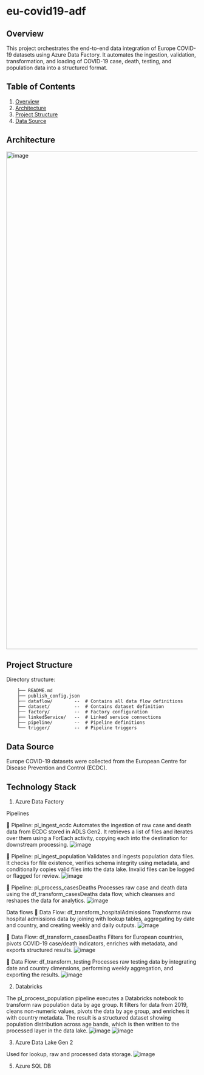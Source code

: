 # eu-covid19-adf

## Overview
This project orchestrates the end-to-end data integration of Europe COVID-19 datasets using Azure Data Factory. It automates the ingestion, validation, transformation, and loading of COVID-19 case, death, testing, and population data into a structured format.

## Table of Contents
1. [Overview](#Overview)
2. [Architecture](#Architecture)
3. [Project Structure](#ProjectStructure)
4. [Data Source](#DataSource)

## Architecture
<img width="1308" alt="image" src="https://github.com/user-attachments/assets/86c509fb-63dd-42e6-8d1d-e08ba2524e30" />

## Project Structure
Directory structure:
```└── itsannhienjoy-eu-covid19-adf/ 
    ├── README.md
    ├── publish_config.json
    ├── dataflow/        --  # Contains all data flow definitions
    ├── dataset/         --  # Contains dataset definition
    ├── factory/         --  # Factory configuration
    ├── linkedService/   --  # Linked service connections
    ├── pipeline/        --  # Pipeline definitions
    └── trigger/         --  # Pipeline triggers
```

## Data Source
Europe COVID-19 datasets were collected from the European Centre for Disease Prevention and Control (ECDC).

## Technology Stack
1. Azure Data Factory

Pipelines

📄 Pipeline: pl_ingest_ecdc
Automates the ingestion of raw case and death data from ECDC stored in ADLS Gen2. It retrieves a list of files and iterates over them using a ForEach activity, copying each into the destination for downstream processing.
![image](https://github.com/user-attachments/assets/4749c8fd-7db4-4eb4-8f4d-e03b86380a4d)

📄 Pipeline: pl_ingest_population
Validates and ingests population data files. It checks for file existence, verifies schema integrity using metadata, and conditionally copies valid files into the data lake. Invalid files can be logged or flagged for review.
![image](https://github.com/user-attachments/assets/a129cb59-6a92-4a30-b955-8f8f363b2a40)

📄 Pipeline: pl_process_casesDeaths
Processes raw case and death data using the df_transform_casesDeaths data flow, which cleanses and reshapes the data for analytics.
![image](https://github.com/user-attachments/assets/0a1e7e75-603f-4528-8af1-356f623e1460)

Data flows
🔄 Data Flow: df_transform_hospitalAdmissions
Transforms raw hospital admissions data by joining with lookup tables, aggregating by date and country, and creating weekly and daily outputs.
![image](https://github.com/user-attachments/assets/94e360a9-5fa1-494e-82db-41fe97d2a071)

🔄 Data Flow: df_transform_casesDeaths
Filters for European countries, pivots COVID-19 case/death indicators, enriches with metadata, and exports structured results.
![image](https://github.com/user-attachments/assets/5017f050-eb0f-4b17-951f-b304e7b73e43)

🔄 Data Flow: df_transform_testing
Processes raw testing data by integrating date and country dimensions, performing weekly aggregation, and exporting the results.
![image](https://github.com/user-attachments/assets/e352e9ff-5cb7-484e-a1a2-01671c00d1e3)

2. Databricks

The pl_process_population pipeline executes a Databricks notebook to transform raw population data by age group. It filters for data from 2019, cleans non-numeric values, pivots the data by age group, and enriches it with country metadata. The result is a structured dataset showing population distribution across age bands, which is then written to the processed layer in the data lake.
![image](https://github.com/user-attachments/assets/85b73a5e-f506-47d9-8658-7c85894b8c60)
![image](https://github.com/user-attachments/assets/38cc78c8-308d-40bf-ab22-05a02ab78967)

3. Azure Data Lake Gen 2

Used for lookup, raw and processed data storage.
![image](https://github.com/user-attachments/assets/73735056-4068-42ac-84d5-e12af47ee09a)

5. Azure SQL DB
